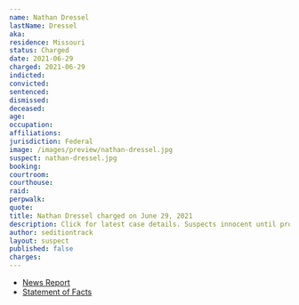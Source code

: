 ```yaml
---
name: Nathan Dressel
lastName: Dressel
aka:
residence: Missouri
status: Charged
date: 2021-06-29
charged: 2021-06-29
indicted:
convicted:
sentenced:
dismissed:
deceased:
age:
occupation:
affiliations:
jurisdiction: Federal
image: /images/preview/nathan-dressel.jpg
suspect: nathan-dressel.jpg
booking:
courtroom:
courthouse:
raid:
perpwalk:
quote:
title: Nathan Dressel charged on June 29, 2021
description: Click for latest case details. Suspects innocent until proven guilty.
author: seditiontrack
layout: suspect
published: false
charges:
---
```


- [News Report]()
- [Statement of Facts](https://extremism.gwu.edu/sites/g/files/zaxdzs2191/f/Joshua%20Dressel%20Statement%20of%20Facts.pdf)

